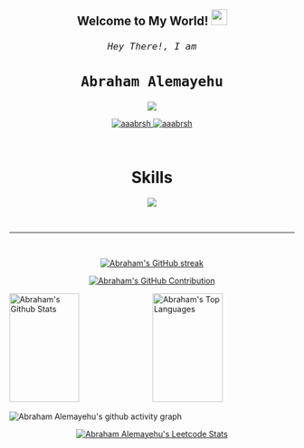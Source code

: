 <h2 align="center">
  Welcome to My World!
  <img src="https://media.giphy.com/media/hvRJCLFzcasrR4ia7z/giphy.gif" width="28">
</h2>

<!-- <a href="https://komarev.com/ghpvc/?username=aaabrsh">
  <img align="right" src="https://komarev.com/ghpvc/?username=aaabrsh&label=Visitors&color=0e75b6&style=flat" alt="Profile visitor" />
</a> -->

<!-- [![wakatime](https://wakatime.com/badge/user/eebb3dd8-d9b2-40de-9b88-6fd6cac99dbc.svg)](https://wakatime.com/@eebb3dd8-d9b2-40de-9b88-6fd6cac99dbc) -->

<!-- Intro  -->
<h3 align="center">
        <samp>
            <h6>Hey There!, I am</h6>
            <h2> Abraham Alemayehu</h2>
        </samp>
</h3>

<p align="center">
  <a href="https://github.com/aaabrsh"><img src="https://readme-typing-svg.herokuapp.com/?lines=Full%20Stack%20Programmer;Information%20Systems%20Graduate;Coding%20Since%202019;Always%20Looking%20For%20Challenging%20Projects&center=true&width=480&height=45"></a>
</p>

<p align="center">
 <a href="https://aaabrsh.onrender.com/" target="_blank">
  <img src="https://img.shields.io/badge/Website-DC143C?style=for-the-badge&logo=medium&logoColor=white" alt="aaabrsh" />
 </a>
 <a href="https://www.linkedin.com/in/abraham-alemayehu-23615619a" target="_blank">
  <img src="https://img.shields.io/badge/LinkedIn-0077B5?style=for-the-badge&logo=linkedin&logoColor=white" alt="aaabrsh"/>
 </a>
</p>
<br />

<!-- Skills Section -->
<h1 align="center">Skills</h1>

<p align="center">
  <a href="https://skillicons.dev">
    <img src="https://skillicons.dev/icons?i=html,css,javascript,typescript,react,next,angular,vue,nodejs,express,redux,laravel,php,mysql,postgresql,mongodb,git,docker,cpp,cs,python,prisma,supabase,firebase,vite,webpack,vercel,tailwind,bootstrap,postman,markdown,figma,threejs,blender,vscode" />
  </a>
</p>

<br/>
<hr/>
<br/>

<p align="center">
  <a href="https://github.com/aaabrsh">
    <img src="https://github-readme-streak-stats.herokuapp.com/?user=aaabrsh&theme=radical&border=7F3FBF&background=0D1117" alt="Abraham's GitHub streak"/>
  </a>
</p>

<p align="center">
  <a href="https://github.com/aaabrsh">
    <img src="https://github-profile-summary-cards.vercel.app/api/cards/profile-details?username=aaabrsh&theme=radical" alt="Abraham's GitHub Contribution"/>
  </a>
</p>

<a> 
    <a href="https://github.com/aaabrsh"><img alt="Abraham's Github Stats" src="https://denvercoder1-github-readme-stats.vercel.app/api?username=aaabrsh&show_icons=true&count_private=true&theme=react&border_color=7F3FBF&bg_color=0D1117&title_color=F85D7F&icon_color=F8D866" height="192px" width="49.5%"/></a>
  <a href="https://github.com/aaabrsh"><img alt="Abraham's Top Languages" src="https://denvercoder1-github-readme-stats.vercel.app/api/top-langs/?username=aaabrsh&langs_count=8&layout=compact&theme=react&border_color=7F3FBF&bg_color=0D1117&title_color=F85D7F&icon_color=F8D866" height="192px" width="49.5%"/></a>
  <br/>
</a>

![Abraham Alemayehu's github activity graph](https://github-readme-activity-graph.vercel.app/graph?username=aaabrsh&bg_color=0D1117&color=7F3FBF&line=7F3FBF&point=7F3FBF&area_color=FFFFFF&title_color=FFFFFF&area=true)

<p align="center">
  <a href="https://leetcode.com/aaabrsh/">
    <img src="https://leetcard.jacoblin.cool/aaabrsh?ext=heatmap&theme=dark" alt="Abraham Alemayehu's Leetcode Stats">
  </a>
</p>
